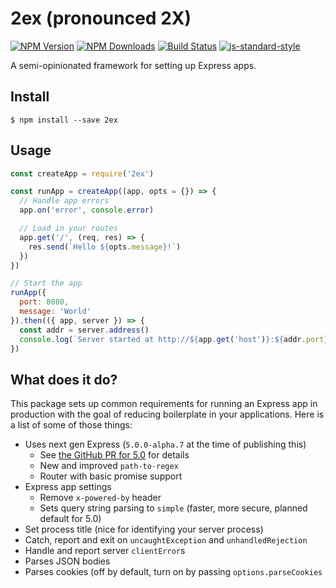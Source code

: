 # 2ex (pronounced 2X)

[![NPM Version](https://img.shields.io/npm/v/2ex.svg)](https://npmjs.org/package/2ex)
[![NPM Downloads](https://img.shields.io/npm/dm/2ex.svg)](https://npmjs.org/package/2ex)
[![Build Status](https://travis-ci.org/wesleytodd/2ex.svg?branch=master)](https://travis-ci.org/wesleytodd/2ex)
[![js-standard-style](https://img.shields.io/badge/code%20style-standard-brightgreen.svg)](https://github.com/standard/standard)

A semi-opinionated framework for setting up Express apps.

## Install

```
$ npm install --save 2ex
```

## Usage

```javascript
const createApp = require('2ex')

const runApp = createApp((app, opts = {}) => {
  // Handle app errors
  app.on('error', console.error)

  // Load in your routes
  app.get('/', (req, res) => {
    res.send(`Hello ${opts.message}!`)
  })
})

// Start the app
runApp({
  port: 8080,
  message: 'World'
}).then(({ app, server }) => {
  const addr = server.address()
  console.log(`Server started at http://${app.get('host')}:${addr.port}`)
})
```

## What does it do?

This package sets up common requirements for running an Express app in production
with the goal of reducing boilerplate in your applications.  Here is a list of some of those things:

- Uses next gen Express (`5.0.0-alpha.7` at the time of publishing this)
  - See [the GitHub PR for 5.0](https://github.com/expressjs/express/pull/2237) for details
  - New and improved `path-to-regex`
  - Router with basic promise support
- Express app settings
  - Remove `x-powered-by` header
  - Sets query string parsing to `simple` (faster, more secure, planned default for 5.0)
- Set process title (nice for identifying your server process)
- Catch, report and exit on `uncaughtException` and `unhandledRejection`
- Handle and report server `clientError`s
- Parses JSON bodies
- Parses cookies (off by default, turn on by passing `options.parseCookies`

